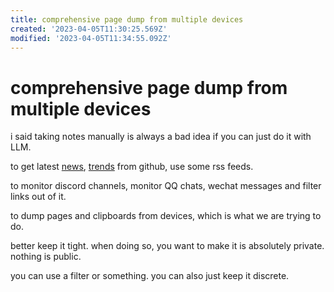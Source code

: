 ```yaml
---
title: comprehensive page dump from multiple devices
created: '2023-04-05T11:30:25.569Z'
modified: '2023-04-05T11:34:55.092Z'
---
```


# comprehensive page dump from multiple devices

i said taking notes manually is always a bad idea if you can just do it with LLM.

to get latest [news](), [trends]() from github, use some rss feeds.

to monitor discord channels, monitor QQ chats, wechat messages and filter links out of it.

to dump pages and clipboards from devices, which is what we are trying to do.

better keep it tight. when doing so, you want to make it is absolutely private. nothing is public.

you can use a filter or something. you can also just keep it discrete.
